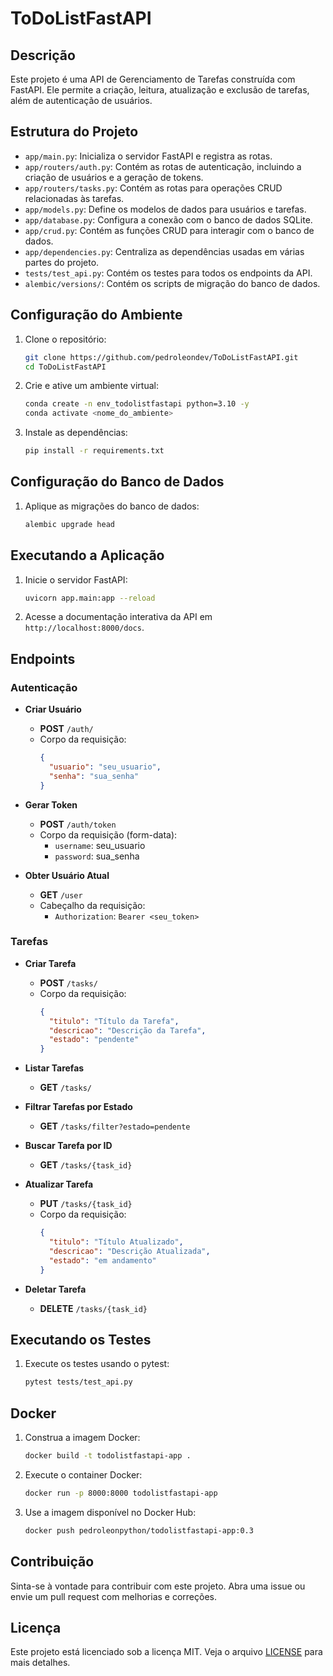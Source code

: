 # ToDoListFastAPI

## Descrição

Este projeto é uma API de Gerenciamento de Tarefas construída com FastAPI. Ele permite a criação, leitura, atualização e exclusão de tarefas, além de autenticação de usuários.

## Estrutura do Projeto

- `app/main.py`: Inicializa o servidor FastAPI e registra as rotas.
- `app/routers/auth.py`: Contém as rotas de autenticação, incluindo a criação de usuários e a geração de tokens.
- `app/routers/tasks.py`: Contém as rotas para operações CRUD relacionadas às tarefas.
- `app/models.py`: Define os modelos de dados para usuários e tarefas.
- `app/database.py`: Configura a conexão com o banco de dados SQLite.
- `app/crud.py`: Contém as funções CRUD para interagir com o banco de dados.
- `app/dependencies.py`: Centraliza as dependências usadas em várias partes do projeto.
- `tests/test_api.py`: Contém os testes para todos os endpoints da API.
- `alembic/versions/`: Contém os scripts de migração do banco de dados.

## Configuração do Ambiente

1. Clone o repositório:
   ```bash
   git clone https://github.com/pedroleondev/ToDoListFastAPI.git
   cd ToDoListFastAPI
   ```

2. Crie e ative um ambiente virtual:
   ```bash
   conda create -n env_todolistfastapi python=3.10 -y
   conda activate <nome_do_ambiente>
   ```

3. Instale as dependências:
   ```bash
   pip install -r requirements.txt
   ```

## Configuração do Banco de Dados

1. Aplique as migrações do banco de dados:
   ```bash
   alembic upgrade head
   ```

## Executando a Aplicação

1. Inicie o servidor FastAPI:
   ```bash
   uvicorn app.main:app --reload
   ```

2. Acesse a documentação interativa da API em `http://localhost:8000/docs`.

## Endpoints

### Autenticação

- **Criar Usuário**
  - **POST** `/auth/`
  - Corpo da requisição:
    ```json
    {
      "usuario": "seu_usuario",
      "senha": "sua_senha"
    }
    ```

- **Gerar Token**
  - **POST** `/auth/token`
  - Corpo da requisição (form-data):
    - `username`: seu_usuario
    - `password`: sua_senha

- **Obter Usuário Atual**
  - **GET** `/user`
  - Cabeçalho da requisição:
    - `Authorization`: `Bearer <seu_token>`

### Tarefas

- **Criar Tarefa**
  - **POST** `/tasks/`
  - Corpo da requisição:
    ```json
    {
      "titulo": "Título da Tarefa",
      "descricao": "Descrição da Tarefa",
      "estado": "pendente"
    }
    ```

- **Listar Tarefas**
  - **GET** `/tasks/`

- **Filtrar Tarefas por Estado**
  - **GET** `/tasks/filter?estado=pendente`

- **Buscar Tarefa por ID**
  - **GET** `/tasks/{task_id}`

- **Atualizar Tarefa**
  - **PUT** `/tasks/{task_id}`
  - Corpo da requisição:
    ```json
    {
      "titulo": "Título Atualizado",
      "descricao": "Descrição Atualizada",
      "estado": "em andamento"
    }
    ```

- **Deletar Tarefa**
  - **DELETE** `/tasks/{task_id}`

## Executando os Testes

1. Execute os testes usando o pytest:
   ```bash
   pytest tests/test_api.py
   ```

## Docker

1. Construa a imagem Docker:
   ```bash
   docker build -t todolistfastapi-app .
   ```

2. Execute o container Docker:
   ```bash
   docker run -p 8000:8000 todolistfastapi-app
   ```
3. Use a imagem disponível no Docker Hub:
   ```bash
   docker push pedroleonpython/todolistfastapi-app:0.3
   ```
## Contribuição

Sinta-se à vontade para contribuir com este projeto. Abra uma issue ou envie um pull request com melhorias e correções.

## Licença

Este projeto está licenciado sob a licença MIT. Veja o arquivo [LICENSE](LICENSE) para mais detalhes.
